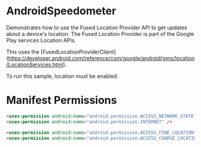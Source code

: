 # AndroidSpeedometer

Demonstrates how to use the Fused Location Provider API to get updates about a device's location. The Fused Location Provider is part of the Google Play services Location APIs.

This uses the [FusedLocationProviderClient] (https://developer.android.com/reference/com/google/android/gms/location/LocationServices.html).

To run this sample, location must be enabled.

# Manifest Permissions

```html
<uses-permission android:name="android.permission.ACCESS_NETWORK_STATE" />
<uses-permission android:name="android.permission.INTERNET" />

<uses-permission android:name="android.permission.ACCESS_FINE_LOCATION" />
<uses-permission android:name="android.permission.ACCESS_COARSE_LOCATION" />
```
